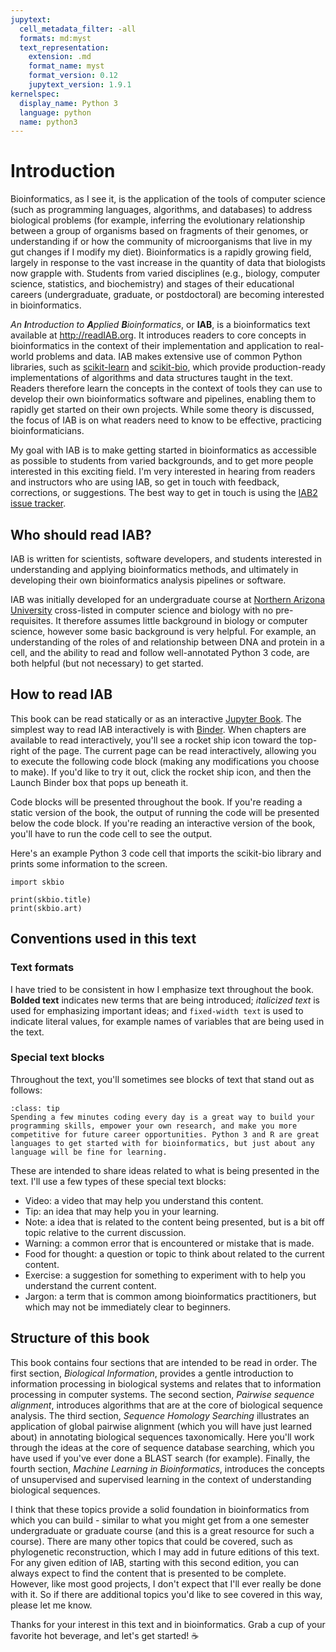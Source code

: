 ```yaml
---
jupytext:
  cell_metadata_filter: -all
  formats: md:myst
  text_representation:
    extension: .md
    format_name: myst
    format_version: 0.12
    jupytext_version: 1.9.1
kernelspec:
  display_name: Python 3
  language: python
  name: python3
---
```


# Introduction

Bioinformatics, as I see it, is the application of the tools of computer science (such as programming languages, algorithms, and databases) to address biological problems (for example, inferring the evolutionary relationship between a group of organisms based on fragments of their genomes, or understanding if or how the community of microorganisms that live in my gut changes if I modify my diet). Bioinformatics is a rapidly growing field, largely in response to the vast increase in the quantity of data that biologists now grapple with. Students from varied disciplines (e.g., biology, computer science, statistics, and biochemistry) and stages of their educational careers (undergraduate, graduate, or postdoctoral) are becoming interested in bioinformatics.

*An **I**ntroduction to **A**pplied **B**ioinformatics*, or **IAB**, is a bioinformatics text available at http://readIAB.org. It introduces readers to core concepts in bioinformatics in the context of their implementation and application to real-world problems and data. IAB makes extensive use of common Python libraries, such as [scikit-learn](https://scikit-learn.org/) and [scikit-bio](http://www.scikit-bio.org), which provide production-ready implementations of algorithms and data structures taught in the text. Readers therefore learn the concepts in the context of tools they can use to develop their own bioinformatics software and pipelines, enabling them to rapidly get started on their own projects. While some theory is discussed, the focus of IAB is on what readers need to know to be effective, practicing bioinformaticians.

My goal with IAB is to make getting started in bioinformatics as accessible as possible to students from varied backgrounds, and to get more people interested in this exciting field. I'm very interested in hearing from readers and instructors who are using IAB, so get in touch with feedback, corrections, or suggestions. The best way to get in touch is using the [IAB2 issue tracker](https://github.com/applied-bioinformatics/iab2/issues).

## Who should read IAB?

IAB is written for scientists, software developers, and students interested in understanding and applying bioinformatics methods, and ultimately in developing their own bioinformatics analysis pipelines or software.

IAB was initially developed for an undergraduate course at [Northern Arizona University](http://www.nau.edu) cross-listed in computer science and biology with no pre-requisites. It therefore assumes little background in biology or computer science, however some basic background is very helpful. For example, an understanding of the roles of and relationship between DNA and protein in a cell, and the ability to read and follow well-annotated Python 3 code, are both helpful (but not necessary) to get started.

## How to read IAB

This book can be read statically or as an interactive [Jupyter Book](https://jupyterbook.org/). The simplest way to read IAB interactively is with [Binder](https://mybinder.org/). When chapters are available to read interactively, you'll see a rocket ship icon toward the top-right of the page. The current page can be read interactively, allowing you to execute the following code block (making any modifications you choose to make). If you'd like to try it out, click the rocket ship icon, and then the Launch Binder box that pops up beneath it. 

Code blocks will be presented throughout the book. If you're reading a static version of the book, the output of running the code will be presented below the code block. If you're reading an interactive version of the book, you'll have to run the code cell to see the output. 

Here's an example Python 3 code cell that imports the scikit-bio library and prints some information to the screen. 

```{code-cell}
import skbio

print(skbio.title)
print(skbio.art)
```

## Conventions used in this text

### Text formats

I have tried to be consistent in how I emphasize text throughout the book. **Bolded text** indicates new terms that are being introduced; _italicized text_ is used for emphasizing important ideas; and `fixed-width text` is used to indicate literal values, for example names of variables that are being used in the text. 

### Special text blocks

Throughout the text, you'll sometimes see blocks of text that stand out as follows:

```{admonition} Tip: Learn programming a little at a time
:class: tip
Spending a few minutes coding every day is a great way to build your programming skills, empower your own research, and make you more competitive for future career opportunities. Python 3 and R are great languages to get started with for bioinformatics, but just about any language will be fine for learning. 
```

These are intended to share ideas related to what is being presented in the text. I'll use a few types of these special text blocks:

- Video: a video that may help you understand this content. 
- Tip: an idea that may help you in your learning.
- Note: a idea that is related to the content being presented, but is a bit off topic relative to the current discussion.
- Warning: a common error that is encountered or mistake that is made.
- Food for thought: a question or topic to think about related to the current content.
- Exercise: a suggestion for something to experiment with to help you understand the current content.
- Jargon: a term that is common among bioinformatics practitioners, but which may not be immediately clear to beginners. 

## Structure of this book

This book contains four sections that are intended to be read in order. The first section, _Biological Information_, provides a gentle introduction to information processing in biological systems and relates that to information processing in computer systems. The second section, _Pairwise sequence alignment_, introduces algorithms that are at the core of biological sequence analysis. The third section, _Sequence Homology Searching_ illustrates an application of global pairwise alignment (which you will have just learned about) in annotating biological sequences taxonomically. Here you'll work through the ideas at the core of sequence database searching, which you have used if you've ever done a BLAST search (for example). Finally, the fourth section, _Machine Learning in Bioinformatics_, introduces the concepts of unsupervised and supervised learning in the context of understanding biological sequences. 

I think that these topics provide a solid foundation in bioinformatics from which you can build - similar to what you might get from a one semester undergraduate or graduate course (and this is a great resource for such a course). There are many other topics that could be covered, such as phylogenetic reconstruction, which I may add in future editions of this text. For any given edition of IAB, starting with this second edition, you can always expect to find the content that is presented to be complete. However, like most good projects, I don't expect that I'll ever really be done with it. So if there are additional topics you'd like to see covered in this way, please let me know. 

Thanks for your interest in this text and in bioinformatics. Grab a cup of your favorite hot beverage, and let's get started! ☕